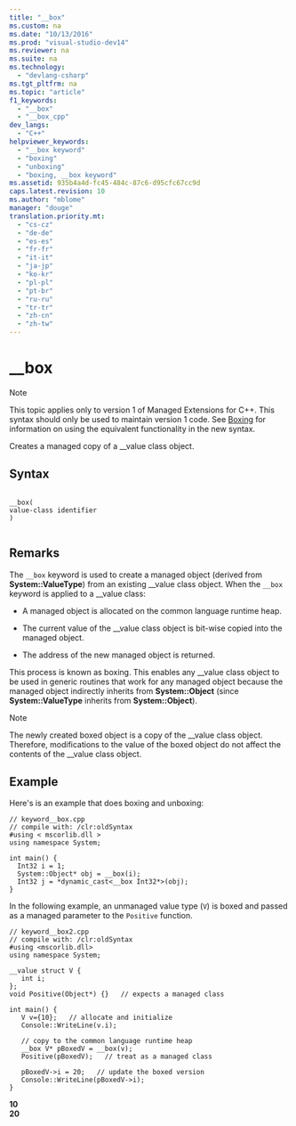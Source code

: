 ```yaml
---
title: "__box"
ms.custom: na
ms.date: "10/13/2016"
ms.prod: "visual-studio-dev14"
ms.reviewer: na
ms.suite: na
ms.technology: 
  - "devlang-csharp"
ms.tgt_pltfrm: na
ms.topic: "article"
f1_keywords: 
  - "__box"
  - "__box_cpp"
dev_langs: 
  - "C++"
helpviewer_keywords: 
  - "__box keyword"
  - "boxing"
  - "unboxing"
  - "boxing, __box keyword"
ms.assetid: 935b4a4d-fc45-484c-87c6-d95cfc67cc9d
caps.latest.revision: 10
ms.author: "mblome"
manager: "douge"
translation.priority.mt: 
  - "cs-cz"
  - "de-de"
  - "es-es"
  - "fr-fr"
  - "it-it"
  - "ja-jp"
  - "ko-kr"
  - "pl-pl"
  - "pt-br"
  - "ru-ru"
  - "tr-tr"
  - "zh-cn"
  - "zh-tw"
---
```

# __box
> [!NOTE]
>  This topic applies only to version 1 of Managed Extensions for C++. This syntax should only be used to maintain version 1 code. See [Boxing](../Topic/Boxing%20%20\(C++%20Component%20Extensions\).md) for information on using the equivalent functionality in the new syntax.  
  
 Creates a managed copy of a __value class object.  
  
## Syntax  
  
```  
  
__box(  
value-class identifier  
)  
  
```  
  
## Remarks  
 The `__box` keyword is used to create a managed object (derived from **System::ValueType**) from an existing __value class object. When the `__box` keyword is applied to a \__value class:  
  
-   A managed object is allocated on the common language runtime heap.  
  
-   The current value of the __value class object is bit-wise copied into the managed object.  
  
-   The address of the new managed object is returned.  
  
 This process is known as boxing. This enables any __value class object to be used in generic routines that work for any managed object because the managed object indirectly inherits from **System::Object** (since **System::ValueType** inherits from **System::Object**).  
  
> [!NOTE]
>  The newly created boxed object is a copy of the __value class object. Therefore, modifications to the value of the boxed object do not affect the contents of the \__value class object.  
  
## Example  
 Here's is an example that does boxing and unboxing:  
  
```  
// keyword__box.cpp  
// compile with: /clr:oldSyntax  
#using < mscorlib.dll >  
using namespace System;  
  
int main() {  
  Int32 i = 1;  
  System::Object* obj = __box(i);  
  Int32 j = *dynamic_cast<__box Int32*>(obj);  
}  
```  
  
 In the following example, an unmanaged value type (`V`) is boxed and passed as a managed parameter to the `Positive` function.  
  
```  
// keyword__box2.cpp  
// compile with: /clr:oldSyntax  
#using <mscorlib.dll>  
using namespace System;  
  
__value struct V {  
   int i;  
};  
void Positive(Object*) {}   // expects a managed class  
  
int main() {  
   V v={10};   // allocate and initialize  
   Console::WriteLine(v.i);  
  
   // copy to the common language runtime heap  
   __box V* pBoxedV = __box(v);  
   Positive(pBoxedV);   // treat as a managed class  
  
   pBoxedV->i = 20;   // update the boxed version  
   Console::WriteLine(pBoxedV->i);  
}  
```  
  
 **10**  
**20**